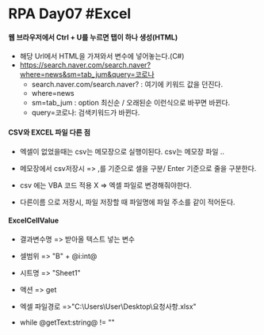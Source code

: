 # RPA Day07 #Excel

#### 웹 브라우저에서 Ctrl + U를 누르면 탭이 하나 생성(HTML)

- 해당 Url에서 HTML을 가져와서 변수에 넣어놓는다.(C#) 
- https://search.naver.com/search.naver?where=news&sm=tab_jum&query=코로나
  - search.naver.com/search.naver? : 여기에 키워드 값을 던진다.
  - where=news
  - sm=tab_jum : option 최신순 / 오래된순 이런식으로 바꾸면 바뀐다.
  - query=코로나: 검색키워드가 바뀐다.

#### CSV와 EXCEL 파일 다른 점

- 엑셀이 없었을때는 csv는 메모장으로 실행이된다. csv는 메모장 파일 .. 

- 메모장에서 csv저장시 => ,를 기준으로 셀을 구분/ Enter 기준으로 줄을 구분한다.
- csv 에는 VBA 코드 적용 X => 엑셀 파일로 변경해줘야한다. 
- 다른이름 으로 저장시, 파일 저장할 때 파일명에 파일 주소를 같이 적어둔다.

#### ExcelCellValue

- 결과변수명 => 받아올 텍스트 넣는 변수
- 셀범위 => "B" + @i:int@
- 시트명 => "Sheet1"
- 액션 => get
- 엑셀 파일경로 =>"C:\\Users\\User\\Desktop\\요청사항.xlsx"

- while @getText:string@ != ""  

